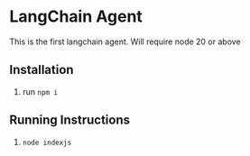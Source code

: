 # LangChain Agent

This is the first langchain agent. Will require node 20 or above

## Installation
1. run `npm i`

## Running Instructions
1. `node indexjs`
